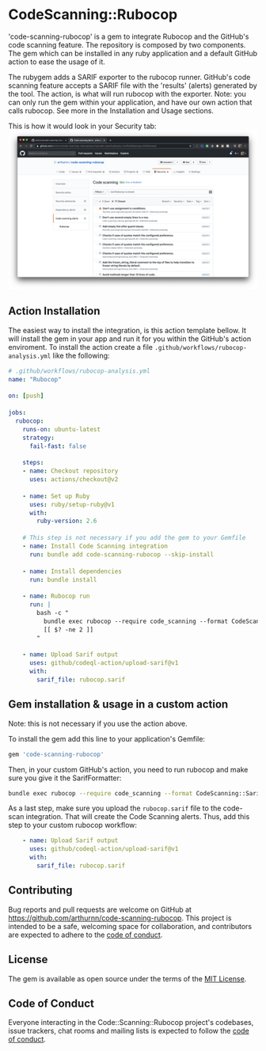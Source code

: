 # CodeScanning::Rubocop

'code-scanning-rubocop' is a gem to integrate Rubocop and the GitHub's code scanning feature.
The repository is composed by two components. The gem which can be installed in any ruby application and a default GitHub action to ease the usage of it. 

The rubygem adds a SARIF exporter to the rubocop runner. GitHub's code scanning feature accepts a SARIF file with the 'results' (alerts) generated by the tool.
The action, is what will run rubocop with the exporter. Note: you can only run the gem within your application, and have our own action that calls rubocop. See more in the Installation and Usage sections.

This is how it would look in your Security tab:
![preview](preview.png)

## Action Installation 

The easiest way to install the integration, is this action template bellow. It will install the gem in your app and run it for you within the GitHub's action enviroment. To install the action create a file `.github/workflows/rubocop-analysis.yml` like the following:

```yaml
# .github/workflows/rubocop-analysis.yml
name: "Rubocop"

on: [push]

jobs:
  rubocop:
    runs-on: ubuntu-latest
    strategy:
      fail-fast: false

    steps:
    - name: Checkout repository
      uses: actions/checkout@v2

    - name: Set up Ruby
      uses: ruby/setup-ruby@v1
      with:
        ruby-version: 2.6

    # This step is not necessary if you add the gem to your Gemfile
    - name: Install Code Scanning integration
      run: bundle add code-scanning-rubocop --skip-install

    - name: Install dependencies
      run: bundle install

    - name: Rubocop run
      run: |
        bash -c "
          bundle exec rubocop --require code_scanning --format CodeScanning::SarifFormatter -o rubocop.sarif
          [[ $? -ne 2 ]]
        "

    - name: Upload Sarif output
      uses: github/codeql-action/upload-sarif@v1
      with:
        sarif_file: rubocop.sarif
```

## Gem installation & usage in a custom action
Note: this is not necessary if you use the action above.

To install the gem add this line to your application's Gemfile:

```ruby
gem 'code-scanning-rubocop'
```

Then, in your custom GitHub's action, you need to run rubocop and make sure you give it the SarifFormatter:
```bash
bundle exec rubocop --require code_scanning --format CodeScanning::SarifFormatter -o rubocop.sarif
```

As a last step, make sure you upload the `rubocop.sarif` file to the code-scan integration. That will create the Code Scanning alerts.
Thus, add this step to your custom rubocop workflow:
```yaml
    - name: Upload Sarif output
      uses: github/codeql-action/upload-sarif@v1
      with:
        sarif_file: rubocop.sarif
```


## Contributing

Bug reports and pull requests are welcome on GitHub at https://github.com/arthurnn/code-scanning-rubocop. This project is intended to be a safe, welcoming space for collaboration, and contributors are expected to adhere to the [code of conduct](https://github.com/arthurnn/code-scanning-rubocop/blob/master/CODE_OF_CONDUCT.md).


## License

The gem is available as open source under the terms of the [MIT License](https://opensource.org/licenses/MIT).

## Code of Conduct

Everyone interacting in the Code::Scanning::Rubocop project's codebases, issue trackers, chat rooms and mailing lists is expected to follow the [code of conduct](https://github.com/arthurnn/code-scanning-rubocop/blob/master/CODE_OF_CONDUCT.md).

